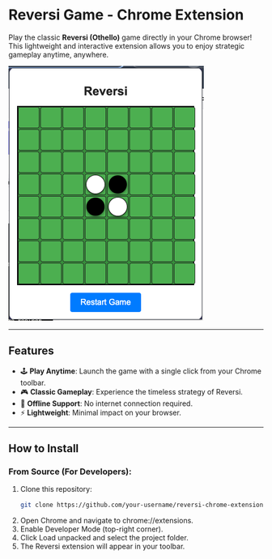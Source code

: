 # **Reversi Game - Chrome Extension**

Play the classic **Reversi (Othello)** game directly in your Chrome browser! This lightweight and interactive extension allows you to enjoy strategic gameplay anytime, anywhere.

![Demo](./Demo.png)

---

## **Features**

- 🕹️ **Play Anytime**: Launch the game with a single click from your Chrome toolbar.
- 🎮 **Classic Gameplay**: Experience the timeless strategy of Reversi.
- 🚀 **Offline Support**: No internet connection required.
- ⚡ **Lightweight**: Minimal impact on your browser.

---

## **How to Install**

### From Source (For Developers):

1. Clone this repository:
   ```bash
   git clone https://github.com/your-username/reversi-chrome-extension.git
   ```
2. Open Chrome and navigate to chrome://extensions.
3. Enable Developer Mode (top-right corner).
4. Click Load unpacked and select the project folder.
5. The Reversi extension will appear in your toolbar.
